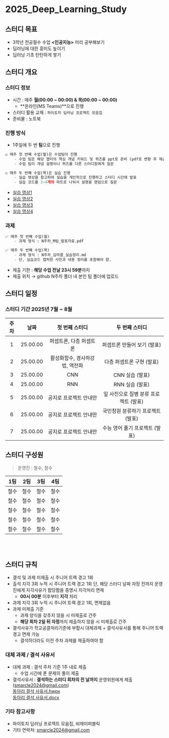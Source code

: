 # 2025_Deep_Learning_Study  

## 스터디 목표
- 3학년 전공필수 수업 **<인공지능>** 미리 공부해보기
- 딥러닝에 대한 흥미도 높이기
- 딥러닝 기초 탄탄하게 쌓기
  
## 스터디 개요
### 스터디 정보
- 시간 : 매주 **월(00:00 ~ 00:00) & 목(00:00 ~ 00:00)**
	- **온라인(MS Teams)**으로 진행
- 스터디 활용 교재 : `파이토치 딥러닝 프로젝트 모음집`
- 준비물 : 노트북

### 진행 방식
- 1주일에 두 번 **팀**으로 진행
```python 
☑️ 매주 첫 번째 수업(월)은 수업팀이 진행
    - 수업 팀은 해당 챕터의 핵심 개념 키워드 및 퀴즈를 ppt로 준비 (pdf로 변환 후 제출)  
    - 수업 팀이 개념 설명이나 퀴즈를 다른 스터디원에게 질문

☑️ 매주 두 번째 수업(목)은 실습 진행
    - 실습 영상을 참고하여 실습을 개인적으로 진행하고 스터디 시간에 발표
    - 실습 코드를 3~4개의 파트로 나눠서 설명을 랜덤으로 질문
```
- [실습 영상1](https://www.youtube.com/watch?v=YODTXF9OIiw)
- [실습 영상2](https://www.youtube.com/watch?v=fcoVlBIYD54)
- [실습 영상3](https://www.youtube.com/watch?v=zjuc3ogUYmM)
- [실습 영상4](https://www.youtube.com/watch?v=cdGBloT9vDk)

### 과제
```python 
✅ 매주 첫 번째 수업(월)
    - 과제 형식 : N주차_M팀_발표자료.pdf  

✅ 매주 두 번째 수업(목)
    - 과제 형식 : N주차_김마클_실습정리.md
    - 단, 실습코드 캡처한 사진과 내용 정리를 포함해야 함.
```
- 제출 기한 : **해당 수업 전날 23시 59분**까지
- 제출 위치 → github N주차 폴더 내 본인 팀 폴더에 업로드  



## 스터디 일정
### 스터디 기간 2025년 7월 ~ 8월
|주차|날짜|첫 번째 스터디|두 번째 스터디|
|:---:|:---:|:---:|:---:|
|1|25.00.00|퍼셉트론, 다층 퍼셉트론|퍼셉트론 만들어 보기 (발표)|
|2|25.00.00|활성화함수, 경사하강법, 역전파|다층 퍼셉트론 구현 (발표)|
|3|25.00.00|CNN|CNN 실습 (발표)|
|4|25.00.00|RNN|RNN 실습 (발표)|
|5|25.00.00|공지로 프로젝트 안내만|잎 사진으로 질병 분류 프로젝트 (발표)|
|6|25.00.00|공지로 프로젝트 안내만|국민청원 분류하기 프로젝트 (발표)|
|7|25.00.00|공지로 프로젝트 안내만|수능 영어 풀기 프로젝트 (발표)|


## 스터디 구성원
> 운영진 : 철수, 철수 <br>

|1팀|2팀|3팀|4팀|
|:---:|:---:|:---:|:---:|
|철수|철수|철수|철수|
|철수|철수|철수|철수|
|철수|철수|철수|철수|
|철수|철수|철수|철수|
|철수|철수|철수|철수|

<br> <br>

## 스터디 규칙
- 결석 및 과제 미제출 시 주니어 트랙 경고 1회
- 출석 지각 3회 누적 시 주니어 트랙 경고 1회 단, 해당 스터디 날짜 자정 전까지 운영진에게 지각사유가 합당함을 증명시 지각처리 면제
	- **00시 00분** 이후부터 **지각** 처리
- 과제 지각 3회 누적 시 주니어 트랙 경고 1회, 면제없음 
- 과제 미제출 기준
 	- 과제 양식을 갖추지 않을 시 미제출로 간주
	- **해당 회차 2일 뒤 자정**까지 제출하지 않을 시 미제출로 간주
- 결석사유가 학교공결처리기준에 부합시 대체과제 + 결석사유서를 통해 주니어 트랙 경고 면제 가능
	- 결석하더라도 이전 주차 과제를 제출하여야 함
	
### 대체 과제 / 결석 사유서
- 대체 과제 : 결석 주차 기준 1주 내로 제출
	- 수업 시간에 푼 문제의 풀이 제출
- 결석사유서 : **결석하는 스터디 회차의 전 날까지** 운영위원에게 제출(smarcle2024@gmail.com) <br>
[동아리 결석 사유서.hwpx](https://github.com/sejongsmarcle/2025_Deep_Learning_Study/blob/main/%EB%8F%99%EC%95%84%EB%A6%AC%20%EA%B2%B0%EC%84%9D%20%EC%82%AC%EC%9C%A0%EC%84%9C.hwpx) <br>
[동아리 결석 사유서.docx](https://github.com/sejongsmarcle/2025_Deep_Learning_Study/blob/main/%EB%8F%99%EC%95%84%EB%A6%AC%20%EA%B2%B0%EC%84%9D%20%EC%82%AC%EC%9C%A0%EC%84%9C_word%EC%9A%A9.docx)  

  

### 기타 참고사항
- 파이토치 딥러닝 프로젝트 모음집, 비제이퍼블릭
- 기타 연락처: smarcle2024@gmail.com

